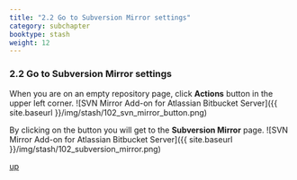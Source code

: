 ```yaml
---
title: "2.2 Go to Subversion Mirror settings"
category: subchapter
booktype: stash
weight: 12
---
```


###  2.2 Go to Subversion Mirror settings

When you are on an empty repository page, click **Actions** button in the upper left corner.
![SVN Mirror Add-on for Atlassian Bitbucket Server]({{ site.baseurl }}/img/stash/102_svn_mirror_button.png)

By clicking on the button you will get to the **Subversion Mirror** page.
![SVN Mirror Add-on for Atlassian Bitbucket Server]({{ site.baseurl }}/img/stash/102_subversion_mirror.png)

[up](#up)
